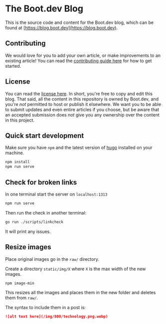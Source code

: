 # The Boot.dev Blog

This is the source code and content for the Boot.dev blog, which can be found at [https://blog.boot.dev](https://blog.boot.dev).

## Contributing

We would love for you to add your own article, or make improvements to an existing article! You can read the [contributing guide here](/CONTRIBUTING.md) for how to get started.

## License

You can read the [license here](/LICENSE). In short, you're free to copy and edit this blog. That said, all the content in this repository is owned by Boot.dev, and you're _not_ permitted to host or publish it elsewhere. We want you to be able to submit updates and even entire articles if you choose, but be aware that an accepted submission does _not_ give you any ownership over the content in this project.

## Quick start development

Make sure you have `npm` and the latest version of [hugo](https://gohugo.io/getting-started/installing/) installed on your machine.

```bash
npm install
npm run serve
```

## Check for broken links

In one terminal start the server on `localhost:1313`

```bash
npm run serve
```

Then run the check in another terminal:

```bash
go run ./scripts/linkcheck
```

It will print any issues.

## Resize images

Place original images go in the `raw/` directory.

Create a directory `static/img/X` where `X` is the max width of the new images.

```bash
npm image-min
```

This resizes all the images and places them in the new folder and deletes them from `raw/`.

The syntax to include them in a post is:

```md
![alt text here](/img/800/technology.png.webp)
```
